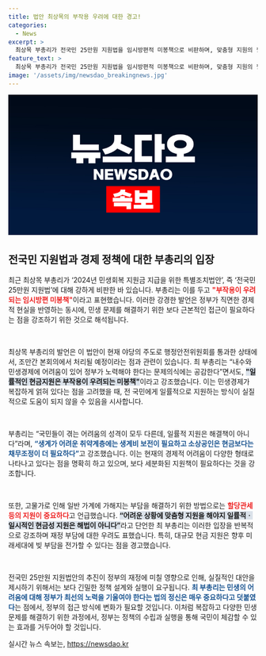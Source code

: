 ```yaml
---
title: 법안 최상목의 부작용 우려에 대한 경고!
categories:
  - News
excerpt: >
  최상목 부총리가 전국민 25만원 지원법을 임시방편적 미봉책으로 비판하며, 맞춤형 지원의 필요성을 강조했습니다. 그는 일률적 현금지원이 재정 부담과 미래세대의 빚으로 이어질 수 있다고 경고했습니다.
feature_text: >
  최상목 부총리가 전국민 25만원 지원법을 임시방편적 미봉책으로 비판하며, 맞춤형 지원의 필요성을 강조했습니다. 그는 일률적 현금지원이 재정 부담과 미래세대의 빚으로 이어질 수 있다고 경고했습니다.
image: '/assets/img/newsdao_breakingnews.jpg'
---
```


<p><img src="/assets/img/newsdao_breakingnews.jpg" alt="koreaapp 속보" /></p>

<h2 data-ke-size="size26">전국민 지원법과 경제 정책에 대한 부총리의 입장</h2>

<p data-ke-size="size16">최근 최상목 부총리가 ‘2024년 민생회복 지원금 지급을 위한 특별조치법안’, 즉 ‘전국민 25만원 지원법’에 대해 강하게 비판한 바 있습니다. 부총리는 이를 두고 <b><span style="color: #ee2323;">"부작용이 우려되는 임시방편 미봉책"</span></b>이라고 표현했습니다. 이러한 강경한 발언은 정부가 직면한 경제적 현실을 반영하는 동시에, 민생 문제를 해결하기 위한 보다 근본적인 접근이 필요하다는 점을 강조하기 위한 것으로 해석됩니다.</p>

<p data-ke-size="size16">&nbsp;</p>

<p>최상목 부총리의 발언은 이 법안이 현재 야당의 주도로 행정안전위원회를 통과한 상태에서, 조만간 본회의에서 처리될 예정이라는 점과 관련이 있습니다. 최 부총리는 “내수와 민생경제에 어려움이 있어 정부가 노력해야 한다는 문제의식에는 공감한다”면서도, <b><span style="background-color: #21538527;">"일률적인 현금지원은 부작용이 우려되는 미봉책"</span></b>이라고 강조했습니다. 이는 민생경제가 복잡하게 얽혀 있다는 점을 고려했을 때, 전 국민에게 일률적으로 지원하는 방식이 실질적으로 도움이 되지 않을 수 있음을 시사합니다.</p></p>

<p data-ke-size="size16">&nbsp;</p>

<p>부총리는 “국민들이 겪는 어려움의 성격이 모두 다른데, 일률적 지원은 해결책이 아니다”라며, <b><span style="color: #1a5490;">“생계가 어려운 취약계층에는 생계비 보전이 필요하고 소상공인은 현금보다는 채무조정이 더 필요하다”</span></b>고 강조했습니다. 이는 현재의 경제적 어려움이 다양한 형태로 나타나고 있다는 점을 명확히 하고 있으며, 보다 세분화된 지원책이 필요하다는 것을 강조합니다.</p></p>

<p data-ke-size="size16">&nbsp;</p>

<p>또한, 고물가로 인해 일반 가계에 가해지는 부담을 해결하기 위한 방법으로는 <b><span style="color: #ee2323;">할당관세 등의 지원이 중요하다</span></b>고 언급했습니다. <b><span style="background-color: #21538527;">“어려운 상황에 맞춤형 지원을 해야지 일률적ㆍ일시적인 현금성 지원은 해법이 아니다”</span></b>라고 단언한 최 부총리는 이러한 입장을 반복적으로 강조하며 재정 부담에 대한 우려도 표했습니다. 특히, 대규모 현금 지원은 향후 미래세대에 빚 부담을 전가할 수 있다는 점을 경고했습니다.</p></p>

<p data-ke-size="size16">&nbsp;</p>

<p>전국민 25만원 지원법안의 추진이 정부의 재정에 미칠 영향으로 인해, 실질적인 대안을 제시하기 위해서는 보다 긴밀한 정책 설계와 실행이 요구됩니다. <b><span style="color: #1a5490;">최 부총리는 민생의 어려움에 대해 정부가 최선의 노력을 기울여야 한다는 법의 정신은 매우 중요하다고 덧붙였다</span></b>는 점에서, 정부의 접근 방식에 변화가 필요할 것입니다. 이처럼 복잡하고 다양한 민생 문제를 해결하기 위한 과정에서, 정부는 정책의 수립과 실행을 통해 국민이 체감할 수 있는 효과를 거두어야 할 것입니다.</p></p>
실시간 뉴스 속보는, <a href="https://newsdao.kr" rel="dofollow">https://newsdao.kr</a>



